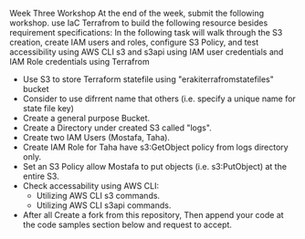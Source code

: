 Week Three Workshop
At the end of the week, submit the following workshop.
use IaC Terrafrom to build the following resource besides requirement specifications:
In the following task will walk through the S3 creation, create IAM users and roles, configure S3 Policy, and test accessibility using AWS CLI s3 and s3api using IAM user credentials and IAM Role credentials using Terrafrom

* Use S3 to store Terraform statefile using "erakiterrafromstatefiles" bucket
* Consider to use difrrent name that others (i.e. specify a unique name for state file key)
* Create a general purpose Bucket.
* Create a Directory under created S3 called "logs".
* Create two IAM Users (Mostafa, Taha).
* Create IAM Role for Taha have s3:GetObject policy from logs directory only.
* Set an S3 Policy allow Mostafa to put objects (i.e. s3:PutObject) at the entire S3.
* Check accessability using AWS CLI:
    *  Utilizing AWS CLI s3 commands.
    * Utilizing AWS CLI s3api commands.
*  After all Create a fork from this repository, Then append your code at the code samples section below and request to accept.

